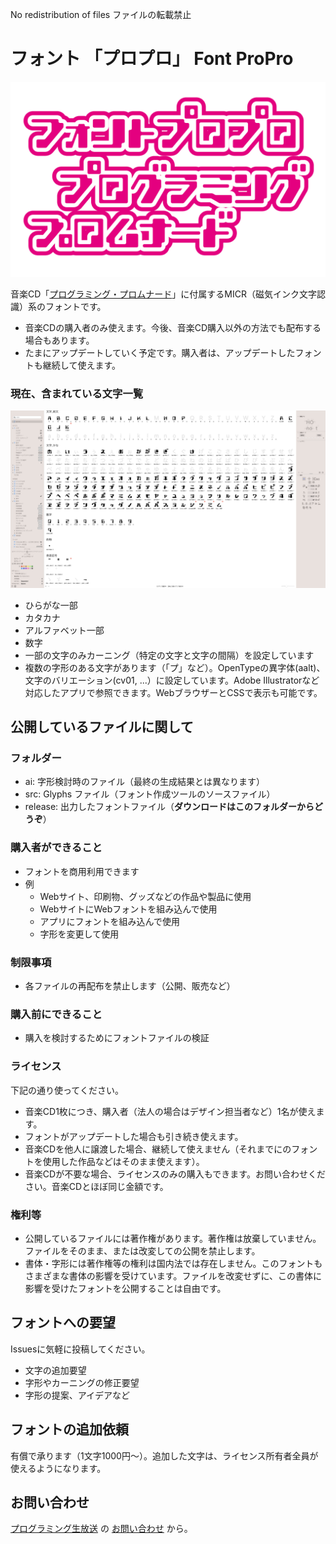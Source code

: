 No redistribution of files
ファイルの転載禁止

# フォント 「プロプロ」 Font ProPro

![](title.png)

音楽CD「[プログラミング・プロムナード](https://pronama.jp/2023/08/16/interview-programimng-promenade/)」に付属するMICR（磁気インク文字認識）系のフォントです。

* 音楽CDの購入者のみ使えます。今後、音楽CD購入以外の方法でも配布する場合もあります。
* たまにアップデートしていく予定です。購入者は、アップデートしたフォントも継続して使えます。


### 現在、含まれている文字一覧
![](fonts.png)

* ひらがな一部
* カタカナ
* アルファベット一部
* 数字
* 一部の文字のみカーニング（特定の文字と文字の間隔）を設定しています
* 複数の字形のある文字があります（「プ」など）。OpenTypeの異字体(aalt)、文字のバリエーション(cv01, ...）に設定しています。Adobe Illustratorなど対応したアプリで参照できます。WebブラウザーとCSSで表示も可能です。

## 公開しているファイルに関して

### フォルダー
* ai: 字形検討時のファイル（最終の生成結果とは異なります）
* src: Glyphs ファイル（フォント作成ツールのソースファイル）
* release: 出力したフォントファイル（**ダウンロードはこのフォルダーからどうぞ**）

### 購入者ができること
* フォントを商用利用できます
* 例
  * Webサイト、印刷物、グッズなどの作品や製品に使用
  * WebサイトにWebフォントを組み込んで使用
  * アプリにフォントを組み込んで使用
  * 字形を変更して使用

### 制限事項
* 各ファイルの再配布を禁止します（公開、販売など）

### 購入前にできること
* 購入を検討するためにフォントファイルの検証

### ライセンス
下記の通り使ってください。
* 音楽CD1枚につき、購入者（法人の場合はデザイン担当者など）1名が使えます。
* フォントがアップデートした場合も引き続き使えます。
* 音楽CDを他人に譲渡した場合、継続して使えません（それまでにのフォントを使用した作品などはそのまま使えます）。
* 音楽CDが不要な場合、ライセンスのみの購入もできます。お問い合わせください。音楽CDとほぼ同じ金額です。

### 権利等
* 公開しているファイルには著作権があります。著作権は放棄していません。ファイルをそのまま、または改変しての公開を禁止します。
* 書体・字形には著作権等の権利は国内法では存在しません。このフォントもさまざまな書体の影響を受けています。ファイルを改変せずに、この書体に影響を受けたフォントを公開することは自由です。

## フォントへの要望

Issuesに気軽に投稿してください。

* 文字の追加要望
* 字形やカーニングの修正要望
* 字形の提案、アイデアなど

## フォントの追加依頼

有償で承ります（1文字1000円〜）。追加した文字は、ライセンス所有者全員が使えるようになります。

## お問い合わせ

[プログラミング生放送](https://pronama.jp/about/) の [お問い合わせ](https://pronama.jp/contact/) から。





